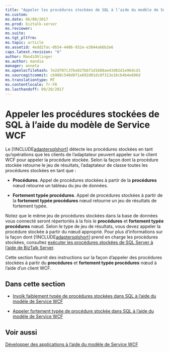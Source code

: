 ```yaml
---
title: "Appeler les procédures stockées de SQL à l’aide du modèle de Service WCF | Documents Microsoft"
ms.custom: 
ms.date: 06/08/2017
ms.prod: biztalk-server
ms.reviewer: 
ms.suite: 
ms.tgt_pltfrm: 
ms.topic: article
ms.assetid: 4edd2fac-0b54-4406-932e-e3044a66b2e6
caps.latest.revision: "6"
author: MandiOhlinger
ms.author: mandia
manager: anneta
ms.openlocfilehash: 7e2d707c37ba92fb6f1d1608ae43d02d1e964cd1
ms.sourcegitcommit: cb908c540d8f1a692d01dc8f313e16cb4b4e696d
ms.translationtype: MT
ms.contentlocale: fr-FR
ms.lasthandoff: 09/20/2017
---
```

# <a name="invoke-stored-procedures-in-sql-using-the-wcf-service-model"></a>Appeler les procédures stockées de SQL à l’aide du modèle de Service WCF
Le [!INCLUDE[adaptersqlshort](../../includes/adaptersqlshort-md.md)] détecte les procédures stockées en tant qu’opérations que les clients de l’adaptateur peuvent appeler sur le client WCF pour appeler la procédure stockée. Selon la façon dont la procédure stockée retourne le jeu de résultats, l’adaptateur de classe toutes les procédures stockées en tant que :  
  
-   **Procédures**. Appel de procédures stockées à partir de la **procédures** nœud retourne un tableau du jeu de données.  
  
-   **Fortement typée procédures**. Appel de procédures stockées à partir de la **fortement typée procédures** nœud retourne un jeu de résultats de fortement typée.  
  
 Notez que le même jeu de procédures stockées dans la base de données vous connecté seront répertoriés à la fois le **procédures** et **fortement typée procédures** nœud. Selon le type de jeu de résultats, vous devez appeler la procédure stockée à partir du nœud approprié. Pour plus d’informations sur la façon dont [!INCLUDE[adaptersqlshort](../../includes/adaptersqlshort-md.md)] prend en charge les procédures stockées, consultez [exécuter les procédures stockées de SQL Server à l’aide de BizTalk Server](../../adapters-and-accelerators/adapter-sql/execute-stored-procedures-in-sql-server-using-biztalk-server.md).  
  
 Cette section fournit des instructions sur la façon d’appeler des procédures stockées à partir du **procédures** et **fortement typée procédures** nœud à l’aide d’un client WCF.  
  
## <a name="in-this-section"></a>Dans cette section  
  
-   [Involk faiblement typée de procédures stockées dans SQL à l’aide du modèle de Service WCF](../../adapters-and-accelerators/adapter-sql/invoke-weakly-typed-stored-procedures-in-sql-using-the-wcf-service-model.md)  
  
-   [Appeler fortement typée de procédure stockée dans SQL à l’aide du modèle de Service WCF](../../adapters-and-accelerators/adapter-sql/invoke-strongly-typed-stored-procedures-in-sql-using-wcf-service-model.md)  
  
## <a name="see-also"></a>Voir aussi  
[Développer des applications à l’aide du modèle de Service WCF](../../adapters-and-accelerators/adapter-sql/develop-sql-applications-using-the-wcf-service-model.md)